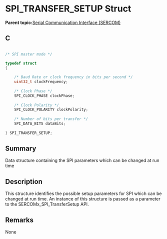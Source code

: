 # SPI\_TRANSFER\_SETUP Struct

**Parent topic:**[Serial Communication Interface \(SERCOM\)](GUID-76AE7205-E3EF-4EE6-AC28-5153E3565982.md)

## C

```c

/* SPI master mode */

typedef struct
{
    
    /* Baud Rate or clock frequency in bits per second */
    uint32_t clockFrequency;
    
    /* Clock Phase */
    SPI_CLOCK_PHASE clockPhase;
    
    /* Clock Polarity */
    SPI_CLOCK_POLARITY clockPolarity;
    
    /* Number of bits per transfer */
    SPI_DATA_BITS dataBits;
    
} SPI_TRANSFER_SETUP;

```

## Summary

Data structure containing the SPI parameters which can be changed at run time

## Description

This structure identifies the possible setup parameters for SPI which can be changed at run time. An instance of this structure is passed as a parameter to the SERCOMx\_SPI\_TransferSetup API.

## Remarks

None

